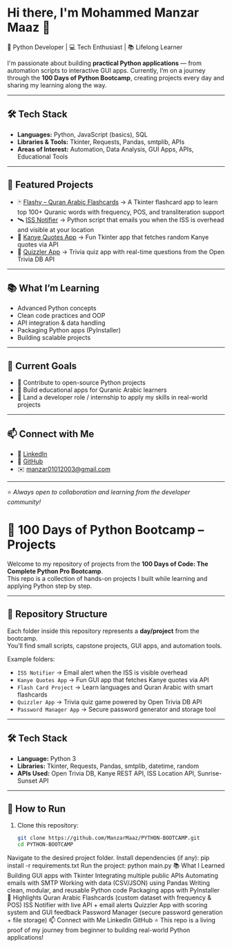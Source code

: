 # Hi there, I'm Mohammed Manzar Maaz 👋

🚀 Python Developer | 💻 Tech Enthusiast | 📚 Lifelong Learner  

I'm passionate about building **practical Python applications** — from automation scripts to interactive GUI apps. Currently, I’m on a journey through the **100 Days of Python Bootcamp**, creating projects every day and sharing my learning along the way.  

---

## 🛠️ Tech Stack
- **Languages:** Python, JavaScript (basics), SQL  
- **Libraries & Tools:** Tkinter, Requests, Pandas, smtplib, APIs  
- **Areas of Interest:** Automation, Data Analysis, GUI Apps, APIs, Educational Tools  

---

## 📌 Featured Projects
- 🃏 [Flashy – Quran Arabic Flashcards](#) → A Tkinter flashcard app to learn top 100+ Quranic words with frequency, POS, and transliteration support  
- 🛰️ [ISS Notifier](#) → Python script that emails you when the ISS is overhead and visible at your location  
- 🎤 [Kanye Quotes App](#) → Fun Tkinter app that fetches random Kanye quotes via API  
- 🧠 [Quizzler App](#) → Trivia quiz app with real-time questions from the Open Trivia DB API  

---

## 📚 What I’m Learning
- Advanced Python concepts  
- Clean code practices and OOP  
- API integration & data handling  
- Packaging Python apps (PyInstaller)  
- Building scalable projects  

---

## 🌱 Current Goals
- 🚀 Contribute to open-source Python projects  
- 📖 Build educational apps for Quranic Arabic learners  
- 🎯 Land a developer role / internship to apply my skills in real-world projects  

---

## 📫 Connect with Me
- 💼 [LinkedIn](https://linkedin.com/in/your-link)  
- 🐙 [GitHub](https://github.com/ManzarMaaz)  
- ✉️ manzar01012003@gmail.com  

---
⭐️ *Always open to collaboration and learning from the developer community!*  


# 🐍 100 Days of Python Bootcamp – Projects

Welcome to my repository of projects from the **100 Days of Code: The Complete Python Pro Bootcamp**.  
This repo is a collection of hands-on projects I built while learning and applying Python step by step.  

---

## 📂 Repository Structure
Each folder inside this repository represents a **day/project** from the bootcamp.  
You’ll find small scripts, capstone projects, GUI apps, and automation tools.  

Example folders:
- `ISS Notifier` → Email alert when the ISS is visible overhead  
- `Kanye Quotes App` → Fun GUI app that fetches Kanye quotes via API  
- `Flash Card Project` → Learn languages and Quran Arabic with smart flashcards  
- `Quizzler App` → Trivia quiz game powered by Open Trivia DB API  
- `Password Manager App` → Secure password generator and storage tool  

---

## 🛠️ Tech Stack
- **Language:** Python 3  
- **Libraries:** Tkinter, Requests, Pandas, smtplib, datetime, random  
- **APIs Used:** Open Trivia DB, Kanye REST API, ISS Location API, Sunrise-Sunset API  

---

## 🚀 How to Run
1. Clone this repository:
   ```bash
   git clone https://github.com/ManzarMaaz/PYTHON-BOOTCAMP.git
   cd PYTHON-BOOTCAMP
Navigate to the desired project folder.
Install dependencies (if any):
pip install -r requirements.txt
Run the project:
python main.py
📚 What I Learned
Building GUI apps with Tkinter
Integrating multiple public APIs
Automating emails with SMTP
Working with data (CSV/JSON) using Pandas
Writing clean, modular, and reusable Python code
Packaging apps with PyInstaller
🌟 Highlights
Quran Arabic Flashcards (custom dataset with frequency & POS)
ISS Notifier with live API + email alerts
Quizzler App with scoring system and GUI feedback
Password Manager (secure password generation + file storage)
📫 Connect with Me
LinkedIn
GitHub
⭐️ This repo is a living proof of my journey from beginner to building real-world Python applications!

